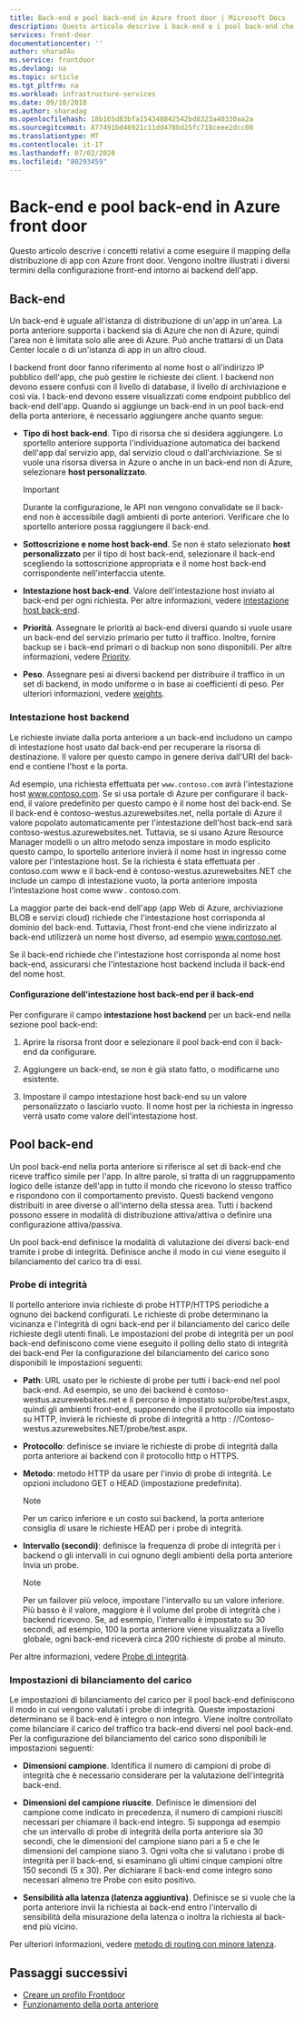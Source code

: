 ```yaml
---
title: Back-end e pool back-end in Azure front door | Microsoft Docs
description: Questo articolo descrive i back-end e i pool back-end che si trovano nella configurazione di sportello anteriore.
services: front-door
documentationcenter: ''
author: sharad4u
ms.service: frontdoor
ms.devlang: na
ms.topic: article
ms.tgt_pltfrm: na
ms.workload: infrastructure-services
ms.date: 09/10/2018
ms.author: sharadag
ms.openlocfilehash: 18b165d83bfa154348842542bd8323a40330aa2a
ms.sourcegitcommit: 877491bd46921c11dd478bd25fc718ceee2dcc08
ms.translationtype: MT
ms.contentlocale: it-IT
ms.lasthandoff: 07/02/2020
ms.locfileid: "80293459"
---
```

# <a name="backends-and-backend-pools-in-azure-front-door"></a>Back-end e pool back-end in Azure front door
Questo articolo descrive i concetti relativi a come eseguire il mapping della distribuzione di app con Azure front door. Vengono inoltre illustrati i diversi termini della configurazione front-end intorno ai backend dell'app.

## <a name="backends"></a>Back-end
Un back-end è uguale all'istanza di distribuzione di un'app in un'area. La porta anteriore supporta i backend sia di Azure che non di Azure, quindi l'area non è limitata solo alle aree di Azure. Può anche trattarsi di un Data Center locale o di un'istanza di app in un altro cloud.

I backend front door fanno riferimento al nome host o all'indirizzo IP pubblico dell'app, che può gestire le richieste dei client. I backend non devono essere confusi con il livello di database, il livello di archiviazione e così via. I back-end devono essere visualizzati come endpoint pubblico del back-end dell'app. Quando si aggiunge un back-end in un pool back-end della porta anteriore, è necessario aggiungere anche quanto segue:

- **Tipo di host back-end**. Tipo di risorsa che si desidera aggiungere. Lo sportello anteriore supporta l'individuazione automatica dei backend dell'app dal servizio app, dal servizio cloud o dall'archiviazione. Se si vuole una risorsa diversa in Azure o anche in un back-end non di Azure, selezionare **host personalizzato**.

    >[!IMPORTANT]
    >Durante la configurazione, le API non vengono convalidate se il back-end non è accessibile dagli ambienti di porte anteriori. Verificare che lo sportello anteriore possa raggiungere il back-end.

- **Sottoscrizione e nome host back-end**. Se non è stato selezionato **host personalizzato** per il tipo di host back-end, selezionare il back-end scegliendo la sottoscrizione appropriata e il nome host back-end corrispondente nell'interfaccia utente.

- **Intestazione host back-end**. Valore dell'intestazione host inviato al back-end per ogni richiesta. Per altre informazioni, vedere [intestazione host back-end](#hostheader).

- **Priorità**. Assegnare le priorità ai back-end diversi quando si vuole usare un back-end del servizio primario per tutto il traffico. Inoltre, fornire backup se i back-end primari o di backup non sono disponibili. Per altre informazioni, vedere [Priority](front-door-routing-methods.md#priority).

- **Peso**. Assegnare pesi ai diversi backend per distribuire il traffico in un set di backend, in modo uniforme o in base ai coefficienti di peso. Per ulteriori informazioni, vedere [weights](front-door-routing-methods.md#weighted).

### <a name="backend-host-header"></a><a name = "hostheader"></a>Intestazione host backend

Le richieste inviate dalla porta anteriore a un back-end includono un campo di intestazione host usato dal back-end per recuperare la risorsa di destinazione. Il valore per questo campo in genere deriva dall'URI del back-end e contiene l'host e la porta.

Ad esempio, una richiesta effettuata per `www.contoso.com` avrà l'intestazione host www.contoso.com. Se si usa portale di Azure per configurare il back-end, il valore predefinito per questo campo è il nome host del back-end. Se il back-end è contoso-westus.azurewebsites.net, nella portale di Azure il valore popolato automaticamente per l'intestazione dell'host back-end sarà contoso-westus.azurewebsites.net. Tuttavia, se si usano Azure Resource Manager modelli o un altro metodo senza impostare in modo esplicito questo campo, lo sportello anteriore invierà il nome host in ingresso come valore per l'intestazione host. Se la richiesta è stata effettuata per \. contoso.com www e il back-end è contoso-westus.azurewebsites.NET che include un campo di intestazione vuoto, la porta anteriore imposta l'intestazione host come www \. contoso.com.

La maggior parte dei back-end dell'app (app Web di Azure, archiviazione BLOB e servizi cloud) richiede che l'intestazione host corrisponda al dominio del back-end. Tuttavia, l'host front-end che viene indirizzato al back-end utilizzerà un nome host diverso, ad esempio www.contoso.net.

Se il back-end richiede che l'intestazione host corrisponda al nome host back-end, assicurarsi che l'intestazione host backend includa il back-end del nome host.

#### <a name="configuring-the-backend-host-header-for-the-backend"></a>Configurazione dell'intestazione host back-end per il back-end

Per configurare il campo **intestazione host backend** per un back-end nella sezione pool back-end:

1. Aprire la risorsa front door e selezionare il pool back-end con il back-end da configurare.

2. Aggiungere un back-end, se non è già stato fatto, o modificarne uno esistente.

3. Impostare il campo intestazione host back-end su un valore personalizzato o lasciarlo vuoto. Il nome host per la richiesta in ingresso verrà usato come valore dell'intestazione host.

## <a name="backend-pools"></a>Pool back-end
Un pool back-end nella porta anteriore si riferisce al set di back-end che riceve traffico simile per l'app. In altre parole, si tratta di un raggruppamento logico delle istanze dell'app in tutto il mondo che ricevono lo stesso traffico e rispondono con il comportamento previsto. Questi backend vengono distribuiti in aree diverse o all'interno della stessa area. Tutti i backend possono essere in modalità di distribuzione attiva/attiva o definire una configurazione attiva/passiva.

Un pool back-end definisce la modalità di valutazione dei diversi back-end tramite i probe di integrità. Definisce anche il modo in cui viene eseguito il bilanciamento del carico tra di essi.

### <a name="health-probes"></a>Probe di integrità
Il portello anteriore invia richieste di probe HTTP/HTTPS periodiche a ognuno dei backend configurati. Le richieste di probe determinano la vicinanza e l'integrità di ogni back-end per il bilanciamento del carico delle richieste degli utenti finali. Le impostazioni del probe di integrità per un pool back-end definiscono come viene eseguito il polling dello stato di integrità dei back-end Per la configurazione del bilanciamento del carico sono disponibili le impostazioni seguenti:

- **Path**: URL usato per le richieste di probe per tutti i back-end nel pool back-end. Ad esempio, se uno dei backend è contoso-westus.azurewebsites.net e il percorso è impostato su/probe/test.aspx, quindi gli ambienti front-end, supponendo che il protocollo sia impostato su HTTP, invierà le richieste di probe di integrità a http \: //Contoso-westus.azurewebsites.NET/probe/test.aspx.

- **Protocollo**: definisce se inviare le richieste di probe di integrità dalla porta anteriore ai backend con il protocollo http o HTTPS.

- **Metodo**: metodo HTTP da usare per l'invio di probe di integrità. Le opzioni includono GET o HEAD (impostazione predefinita).
    > [!NOTE]
    > Per un carico inferiore e un costo sui backend, la porta anteriore consiglia di usare le richieste HEAD per i probe di integrità.

- **Intervallo (secondi)**: definisce la frequenza di probe di integrità per i backend o gli intervalli in cui ognuno degli ambienti della porta anteriore Invia un probe.

    >[!NOTE]
    >Per un failover più veloce, impostare l'intervallo su un valore inferiore. Più basso è il valore, maggiore è il volume del probe di integrità che i backend ricevono. Se, ad esempio, l'intervallo è impostato su 30 secondi, ad esempio, 100 la porta anteriore viene visualizzata a livello globale, ogni back-end riceverà circa 200 richieste di probe al minuto.

Per altre informazioni, vedere [Probe di integrità](front-door-health-probes.md).

### <a name="load-balancing-settings"></a>Impostazioni di bilanciamento del carico
Le impostazioni di bilanciamento del carico per il pool back-end definiscono il modo in cui vengono valutati i probe di integrità. Queste impostazioni determinano se il back-end è integro o non integro. Viene inoltre controllato come bilanciare il carico del traffico tra back-end diversi nel pool back-end. Per la configurazione del bilanciamento del carico sono disponibili le impostazioni seguenti:

- **Dimensioni campione**. Identifica il numero di campioni di probe di integrità che è necessario considerare per la valutazione dell'integrità back-end.

- **Dimensioni del campione riuscite**. Definisce le dimensioni del campione come indicato in precedenza, il numero di campioni riusciti necessari per chiamare il back-end integro. Si supponga ad esempio che un intervallo di probe di integrità della porta anteriore sia 30 secondi, che le dimensioni del campione siano pari a 5 e che le dimensioni del campione siano 3. Ogni volta che si valutano i probe di integrità per il back-end, si esaminano gli ultimi cinque campioni oltre 150 secondi (5 x 30). Per dichiarare il back-end come integro sono necessari almeno tre Probe con esito positivo.

- **Sensibilità alla latenza (latenza aggiuntiva)**. Definisce se si vuole che la porta anteriore invii la richiesta ai back-end entro l'intervallo di sensibilità della misurazione della latenza o inoltra la richiesta al back-end più vicino.

Per ulteriori informazioni, vedere [metodo di routing con minore latenza](front-door-routing-methods.md#latency).

## <a name="next-steps"></a>Passaggi successivi

- [Creare un profilo Frontdoor](quickstart-create-front-door.md)
- [Funzionamento della porta anteriore](front-door-routing-architecture.md)